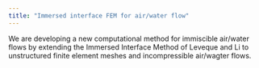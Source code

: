 ```yaml
---
title: "Immersed interface FEM for air/water flow"
---
```


We are developing a new computational method for immiscible air/water flows by extending the Immersed Interface Method of Leveque and Li to unstructured finite element meshes and incompressible air/wagter flows.